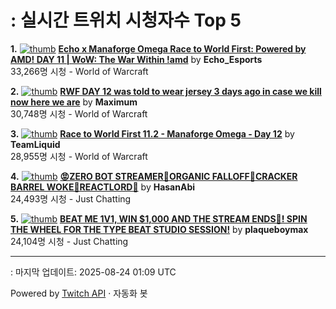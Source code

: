 # : 실시간 트위치 시청자수 Top 5

**1.** [![thumb](https://static-cdn.jtvnw.net/previews-ttv/live_user_echo_esports-320x180.jpg)](https://twitch.tv/Echo_Esports)
**[Echo x Manaforge Omega Race to World First: Powered by AMD! DAY 11 | WoW: The War Within !amd](https://twitch.tv/Echo_Esports)** by **Echo_Esports**<br>33,266명 시청  - World of Warcraft

**2.** [![thumb](https://static-cdn.jtvnw.net/previews-ttv/live_user_maximum-320x180.jpg)](https://twitch.tv/Maximum)
**[RWF DAY 12 was told to wear jersey 3 days ago in case we kill now here we are](https://twitch.tv/Maximum)** by **Maximum**<br>30,748명 시청  - World of Warcraft

**3.** [![thumb](https://static-cdn.jtvnw.net/previews-ttv/live_user_teamliquid-320x180.jpg)](https://twitch.tv/TeamLiquid)
**[Race to World First 11.2 - Manaforge Omega - Day 12](https://twitch.tv/TeamLiquid)** by **TeamLiquid**<br>28,955명 시청  - World of Warcraft

**4.** [![thumb](https://static-cdn.jtvnw.net/previews-ttv/live_user_hasanabi-320x180.jpg)](https://twitch.tv/HasanAbi)
**[😡ZERO BOT STREAMER🤬ORGANIC FALLOFF🤬CRACKER BARREL WOKE🤬REACTLORD🤬](https://twitch.tv/HasanAbi)** by **HasanAbi**<br>24,493명 시청  - Just Chatting

**5.** [![thumb](https://static-cdn.jtvnw.net/previews-ttv/live_user_plaqueboymax-320x180.jpg)](https://twitch.tv/plaqueboymax)
**[BEAT ME 1V1, WIN $1,000 AND THE STREAM ENDS🏀! SPIN THE WHEEL FOR THE TYPE BEAT STUDIO SESSION!](https://twitch.tv/plaqueboymax)** by **plaqueboymax**<br>24,104명 시청  - Just Chatting


---
: 마지막 업데이트: 2025-08-24 01:09 UTC

Powered by [Twitch API](https://dev.twitch.tv/docs/api/reference) · 자동화 봇